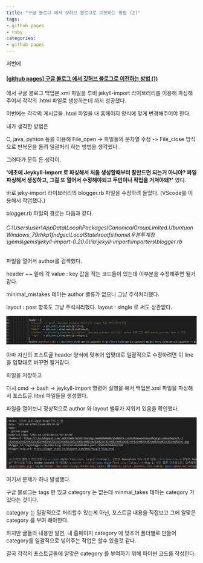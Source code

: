 ```yaml
---
title: "구글 블로그 에서 깃허브 블로그로 이전하는 방법 (2)"
tags:
- github pages
- ruby
categories:
- github pages
---
```


저번에

#### [[github pages] 구글 블로그 에서 깃허브 블로그로 이전하는 방법 (1)](https://lugan1.github.io/github%20pages/migration/)

에서 구글 블로그 백업본.xml 파일을 루비 jekyll-import 라이브러리를 이용해 파싱해주어서 각각의 .html 파일로 생성하는데 까지 성공했다.



이번에는 각각의 게시글들 .html 파일을 내 홈페이지 양식에 맞게 변경해주어야 한다.


내가 생각한 방법은

C, java, pyhton 등을 이용해 File_open \-> 파일들의 문자열 수정 \-> File_close 방식으로 반복문을 돌려 일괄처리 하는 방법을 생각했다.


그러다가 문득 든 생각이,  

**'애초에 Jeykyll-import 로 파싱해서 처음 생성할때부터 잘만드면 되는거 아니야? 파일 파싱해서 생성하고, 그걸 또 열어서 수정해야되고 두번이나 작업을 거쳐야돼?'** 였다.



바로 jeky-import 라이브러리의 blogger.rb 파일을 수정하려 들었다.
(VScode를 이용해서 작업했다.)

blogger.rb 파일의 경로는 다음과 같다.

###### C:\Users\user\AppData\Local\Packages\CanonicalGroupLimited.UbuntuonWindows_79rhkp1fndgsc\LocalState\rootfs\home\우분투계정\gems\gems\jekyll-import-0.20.0\lib\jekyll-import\importers\blogger.rb


파일을 열어서 author를 검색했다.

header ~~ 밑에 각 value : key 값을 적는 코드들이 있는데 이부분을 수정해주면 될거 같다.

minimal_mistakes 테마는 author 밸류가 없으니 그냥 주석처리했다.

layout : post 항목도 그냥 주석처리했다. layout : single 로 써도 상관없다.


![layout_author](/assets/image/posts_image/post_movd_2/layout_author.png)


아마 자신의 포스트글 header 양식에 맞추어 입맞대로 일괄적으로 수정하려면 이 line을 입맞대로 바꾸면 될거같다.


파일을 저장하고

다시 cmd \-> bash \-> jeykyll-import 명령어 실행을 해서 백업본.xml 파일을 파싱해서 포스트글.html 파일들을 생성했다.

파일을 열어보니 정상적으로 author 와 layout 밸류가 지워져 있음을 확인했다.


![layout_author2](/assets/image/posts_image/post_movd_2/layout_author2.png)



여기서 문제가 하나 발생했다.

구글 블로그는 tags 만 있고 category 는 없는데 minmal_takes 테마는 category 가 있다는 것이다.

category 는 일괄적으로 처리할수 있는게 아닌, 포스트글 내용을 직접보고 그에 알맞은 category 를 부여 해야한다.



하지만 글들의 내용만 알면, 내 홈페이지 category 에 맞추어 폴더별로 만들어 category를 일괄적으로 넣어주는 작업은 할수 있을것 같다.


결국 각각의 포스트글들에 알맞은 category 를 부여하기 위해 파이썬 코드를 작성한다.
